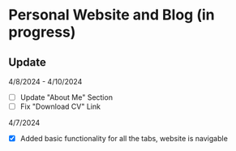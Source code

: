# Personal Website and Blog (in progress)

## Update

4/8/2024 - 4/10/2024
- [ ] Update "About Me" Section
- [ ] Fix "Download CV" Link

4/7/2024
- [x] Added basic functionality for all the tabs, website is navigable